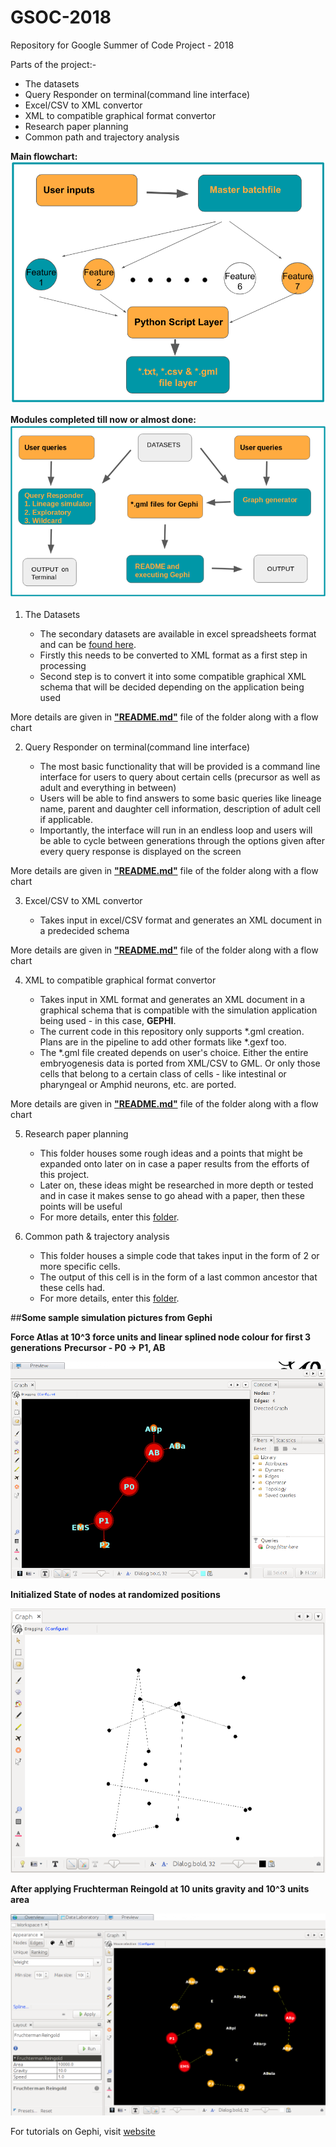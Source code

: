 # GSOC-2018
Repository for Google Summer of Code Project - 2018

Parts of the project:-

  - The datasets
  - Query Responder on terminal(command line interface)
  - Excel/CSV to XML convertor
  - XML to compatible graphical format convertor
  - Research paper planning
  - Common path and trajectory analysis

**Main flowchart:**
<img src="main_bash.png">

**Modules completed till now or almost done:**
<img src="main_2.png">

1. The Datasets

   - The secondary datasets are available in excel spreadsheets format and can be [found here](https://github.com/arnab1896/GSOC-2018/tree/master/embryogenesis_datasets).
   - Firstly this needs to be converted to XML format as a first step in processing
   - Second step is to convert it into some compatible graphical XML schema that will be decided depending on the application being used

More details are given in [**"README.md"**](https://github.com/arnab1896/GSOC-2018/tree/issue-8_branch/embryogenesis_datasets) file of the folder along with a flow chart

2. Query Responder on terminal(command line interface)

   - The most basic functionality that will be provided is a command line interface for users to query about certain cells (precursor as well as adult and everything in between)
   - Users will be able to find answers to some basic queries like lineage name, parent and daughter cell information, description of adult cell if applicable.
   - Importantly, the interface will run in an endless loop and users will be able to cycle between generations through the options given after every query response is displayed on the screen

More details are given in [**"README.md"**](https://github.com/arnab1896/GSOC-2018/tree/issue-8_branch/python_query_respond) file of the folder along with a flow chart

3. Excel/CSV to XML convertor

   - Takes input in excel/CSV format and generates an XML document in a predecided schema

More details are given in [**"README.md"**](https://github.com/arnab1896/GSOC-2018/tree/issue-8_branch/python_xml_generator) file of the folder along with a flow chart

4. XML to compatible graphical format convertor

   - Takes input in XML format and generates an XML document in a graphical schema that is compatible with the simulation application being used - in this case, **GEPHI**.
   - The current code in this repository only supports *.gml creation. Plans are in the pipeline to add other formats like *.gexf too.
   - The *.gml file created depends on user's choice. Either the entire embryogenesis data is ported from XML/CSV to GML. Or only those cells that belong to a certain class of cells - like intestinal or pharyngeal or Amphid neurons, etc. are ported.

More details are given in [**"README.md"**](https://github.com/arnab1896/GSOC-2018/tree/issue-8_branch/python_graph_generator) file of the folder along with a flow chart

5. Research paper planning

   - This folder houses some rough ideas and a points that might be expanded onto later on in case a paper results from the efforts of this project.
   - Later on, these ideas might be researched in more depth or tested and in case it makes sense to go ahead with a paper, then these points will be useful
   - For more details, enter this [folder](https://github.com/arnab1896/GSOC-2018/tree/master/paper_planning).

6. Common path & trajectory analysis

   - This folder houses a simple code that takes input in the form of 2 or more specific cells.
   - The output of this cell is in the form of a last common ancestor that these cells had.
   - For more details, enter this [folder](https://github.com/arnab1896/GSOC-2018/tree/master/python_common_path).

##**Some sample simulation pictures from Gephi**

**Force Atlas at 10^3 force units and linear splined node colour for first 3 generations**
**Precursor - P0 -> P1, AB**

<img src="resources_pics/fa.png">

**Initialized State of nodes at randomized positions**

<img src="resources_pics/ri.png">

**After applying Fruchterman Reingold at 10 units gravity and 10^3 units area**

<img src="resources_pics/fr.png">

For tutorials on Gephi, visit [website](https://gephi.org/)
